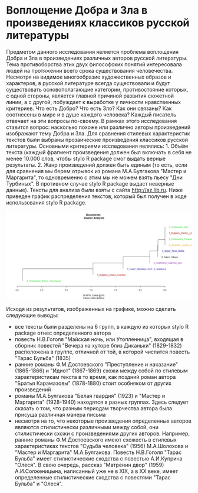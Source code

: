   # Воплощение Добра и Зла в произведениях классиков русской литературы
  Предметом данного исследования является проблема воплощения Добра и Зла в произведениях различных авторов русской литературы. Тема 
противоборства этих двух философских понятий интересовала людей на протяжении всего срока существования человечества. Несмотря на видимое 
многообразие художественных образов и характеров, в русской литературе всегда существовали и будут существовать основополагающие категории, противостояние которых, с одной стороны, является главной причиной развития сюжетной линии, а с другой, побуждает к выработке у личности нравственных критериев. Что есть Добро? Что есть Зло? Как они связаны? Как соотнесены в мире и в душе каждого человека? Каждый писатель отвечает на эти вопросы по-своему. В рамках этого исследования ставится вопрос: насколько похоже или различно авторы произведений
изображают тему Добра и Зла. Для сравнения стилевых характеристик текстов были выбраны прозаические произведения классиков русской 
литературы. Основными критериями исследования являлись: 1. Объём текста (каждый фрагмент произведения должен был включать в себя не менее
10.000 слов, чтобы stylo R package смог выдать верные результаты. 2. Жанр произведений должен быть единым (то есть, если для сравнения
мы берем отрывок из романа М.А.Булгакова "Мастер и Маргарита", то одновременно с этим мы не можем взять пьесу "Дни Турбиных". В противном
случае stylo R package выдаст неверные данные). Тексты для анализа были взяты с сайта http://az.lib.ru. Ниже приведен график распределения текстов, который был получен в ходе использования stylo R package.

![image.jpg](https://github.com/Viktoriya97/Turik-Vika/blob/master/стилометрия.jpeg)

  Исходя из результатов, изображенных на графике, можно сделать следующие выводы:
+ все тексты были разделены на 6 групп, в каждую из которых stylo R package отнес определенного автора
+ повесть Н.В.Гоголя "Майская ночь, или Утопленница", входящая в сборник повестей "Вечера на хуторе близ Диканьки" (1829-1832) расположена в группе, отличной от той, в которой числится повесть "Тарас Бульба" (1835)
+ ранние романы Ф.М.Достоевского "Преступление и наказание" (1865-1866) и "Идиот" (1867-1869) схожи между собой по стилевым характеристикам текста в то время, как поздний роман автора "Братья Карамазовы" (1878-1880) стоит особняком от других произведений
+ романы М.А.Булгакова "Белая гвардия" (1923) и "Мастер и Маргарита" (1928-1940) находятся в разных группах. Здесь следует сказать о том, что разным периодам творчества автора была присуща различная манера письма
+ несмотря на то, что некоторые произведения определенных авторов являются стилистически различными между собой, они стилистически схожи с произведениями других авторов. Например, ранние романы Ф.М.Достоевского имеют схожесть в стилевых характеристиках текстов "Судьба человека" (1956) М.А.Шолохова и "Мастер и Маргарита" М.А.Булгакова. Повесть Н.В.Гоголя "Тарас Бульба" имеет стилистические сходства с повестью А.И.Куприна "Олеся". В свою очередь, рассказ "Матренин двор" (1959) А.И.Солженицына, написанный уже не в XIX, а в XX веке, имеет определенные стилистические сходства с повестями "Тарас Бульба" и "Олеся".
